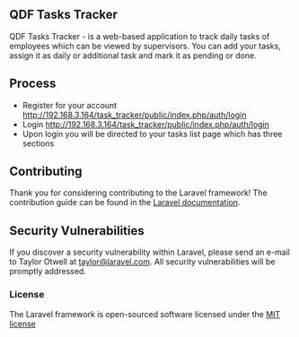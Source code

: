 ## QDF Tasks Tracker

QDF Tasks Tracker - is a web-based application to track daily tasks of employees which can be viewed by
supervisors. You can add your tasks, assign it as daily or additional task and mark it as pending or done.

## Process

* Register for your account http://192.168.3.164/task_tracker/public/index.php/auth/login
* Login http://192.168.3.164/task_tracker/public/index.php/auth/login
* Upon login you will be directed to your tasks list page which has three sections


## Contributing

Thank you for considering contributing to the Laravel framework! The contribution guide can be found in the [Laravel documentation](http://laravel.com/docs/contributions).

## Security Vulnerabilities

If you discover a security vulnerability within Laravel, please send an e-mail to Taylor Otwell at taylor@laravel.com. All security vulnerabilities will be promptly addressed.

### License

The Laravel framework is open-sourced software licensed under the [MIT license](http://opensource.org/licenses/MIT)
